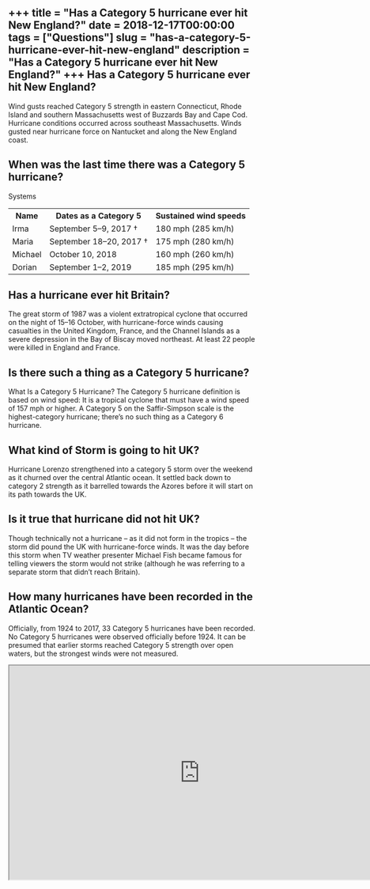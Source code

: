 +++
title = "Has a Category 5 hurricane ever hit New England?"
date = 2018-12-17T00:00:00
tags = ["Questions"]
slug = "has-a-category-5-hurricane-ever-hit-new-england"
description = "Has a Category 5 hurricane ever hit New England?"
+++
Has a Category 5 hurricane ever hit New England?
------------------------------------------------

Wind gusts reached Category 5 strength in eastern Connecticut, Rhode Island and southern Massachusetts west of Buzzards Bay and Cape Cod. Hurricane conditions occurred across southeast Massachusetts. Winds gusted near hurricane force on Nantucket and along the New England coast.

When was the last time there was a Category 5 hurricane?
--------------------------------------------------------

Systems

<table><tr><th>Name</th><th>Dates as a Category 5</th><th>Sustained wind speeds</th></tr><tr><td>Irma</td><td>September 5–9, 2017 †</td><td>180 mph (285 km/h)</td></tr><tr><td>Maria</td><td>September 18–20, 2017 †</td><td>175 mph (280 km/h)</td></tr><tr><td>Michael</td><td>October 10, 2018</td><td>160 mph (260 km/h)</td></tr><tr><td>Dorian</td><td>September 1–2, 2019</td><td>185 mph (295 km/h)</td></tr></table>

Has a hurricane ever hit Britain?
---------------------------------

The great storm of 1987 was a violent extratropical cyclone that occurred on the night of 15–16 October, with hurricane-force winds causing casualties in the United Kingdom, France, and the Channel Islands as a severe depression in the Bay of Biscay moved northeast. At least 22 people were killed in England and France.

Is there such a thing as a Category 5 hurricane?
------------------------------------------------

What Is a Category 5 Hurricane? The Category 5 hurricane definition is based on wind speed: It is a tropical cyclone that must have a wind speed of 157 mph or higher. A Category 5 on the Saffir-Simpson scale is the highest-category hurricane; there’s no such thing as a Category 6 hurricane.

What kind of Storm is going to hit UK?
--------------------------------------

Hurricane Lorenzo strengthened into a category 5 storm over the weekend as it churned over the central Atlantic ocean. It settled back down to category 2 strength as it barrelled towards the Azores before it will start on its path towards the UK.

Is it true that hurricane did not hit UK?
-----------------------------------------

Though technically not a hurricane – as it did not form in the tropics – the storm did pound the UK with hurricane-force winds. It was the day before this storm when TV weather presenter Michael Fish became famous for telling viewers the storm would not strike (although he was referring to a separate storm that didn’t reach Britain).

How many hurricanes have been recorded in the Atlantic Ocean?
-------------------------------------------------------------

Officially, from 1924 to 2017, 33 Category 5 hurricanes have been recorded. No Category 5 hurricanes were observed officially before 1924. It can be presumed that earlier storms reached Category 5 strength over open waters, but the strongest winds were not measured.

<iframe allow="accelerometer; autoplay; clipboard-write; encrypted-media; gyroscope; picture-in-picture" allowfullscreen="" class="__youtube_prefs__  epyt-is-override  no-lazyload" data-no-lazy="1" data-origheight="433" data-origwidth="770" data-skipgform_ajax_framebjll="" height="433" id="_ytid_41613" loading="lazy" src="https://www.youtube.com/embed/ZBmtV1hhHFI?enablejsapi=1&autoplay=0&cc_load_policy=0&cc_lang_pref=&iv_load_policy=1&loop=0&modestbranding=0&rel=1&fs=1&playsinline=0&autohide=2&theme=dark&color=red&controls=1&" title="YouTube player" width="770"></iframe>